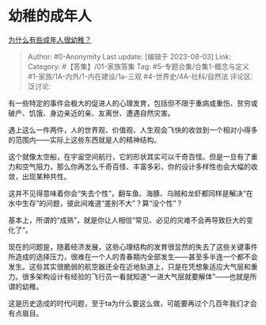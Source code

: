 # 幼稚的成年人
[为什么有些成年人很幼稚？](https://www.zhihu.com/question/393463909/answer/3147541550)

> Author: #0-Anonymity
> Last update: [编辑于 2023-08-03]
> Link:
> Category: #【答集】/01-家族答集
> Tag: #5-专题合集/合集1-概念与定义 #1-家族/1A-内外/1-内在建设/1a-三观 #4-世界史/4A-社科/自然法
> 评论区:
> 泛讨论:

有一些特定的事件会极大的促进人的心理发育，包括但不限于重病或重伤、贫穷或破产、饥饿、身边亲近的亲、友离世、遭遇自然灾害。

遇上这么一件两件，人的世界观、价值观、人生观会飞快的收敛到一个相对小得多的范围内——实际上这些东西就是人的精神结构。

这个就像太空船，在宇宙空间航行，它的形状其实可以千奇百怪。但是一旦有了重力和空气阻力，那么你再怎么千奇百怪、丰富多彩，你的设计多样性也会大幅的收敛，出现某种共性。

这并不见得意味着你会“失去个性”，翻车鱼、海豚、乌贼和龙虾都同样是解决“在水中生存”的问题，彼此间难道“差别不大”？算“没个性”？

基本上，所谓的“成熟”，就是你让人相信“常见、必见的灾难不会再导致巨大的变化了”。

现在的问题是，随着经济发展，这些心理结构的发育很显然的失去了这些关键事件所造成的选择压力，很难在一个人的青春期内全部发生——甚至多半连一个都不会发生。这些其实很脆弱的航空器还全在近地轨道上，只是在凭想象适应大气层和重力。很多架构设计有经验的飞行员一看就知道“一进大气层就要解体”——也就是所谓的幼稚。

这是历史造成的时代问题，至于ta为什么要这么做，可能要再过个几百年我们才会有点眉目。
